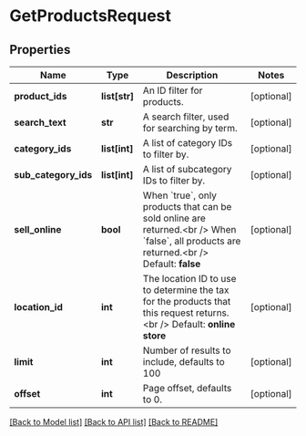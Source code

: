 # GetProductsRequest

## Properties
Name | Type | Description | Notes
------------ | ------------- | ------------- | -------------
**product_ids** | **list[str]** | An ID filter for products. | [optional] 
**search_text** | **str** | A search filter, used for searching by term. | [optional] 
**category_ids** | **list[int]** | A list of category IDs to filter by. | [optional] 
**sub_category_ids** | **list[int]** | A list of subcategory IDs to filter by. | [optional] 
**sell_online** | **bool** | When &#x60;true&#x60;, only products that can be sold online are returned.&lt;br /&gt;  When &#x60;false&#x60;, all products are returned.&lt;br /&gt;  Default: **false** | [optional] 
**location_id** | **int** | The location ID to use to determine the tax for the products that this request returns.&lt;br /&gt;  Default: **online store** | [optional] 
**limit** | **int** | Number of results to include, defaults to 100 | [optional] 
**offset** | **int** | Page offset, defaults to 0. | [optional] 

[[Back to Model list]](../README.md#documentation-for-models) [[Back to API list]](../README.md#documentation-for-api-endpoints) [[Back to README]](../README.md)


